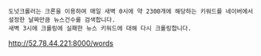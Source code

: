 ```
도넛크롤러는 크론을 이용하여 매일 새벽 0시에 약 2300개에 해당하는 키워드를 네이버에서 설정한 날짜만큼 뉴스건수를 검색합니다.  
새벽 3시에 크롤링에 실패한 뉴스 키워드에 대해 다시 크롤링합니다. 
```
http://52.78.44.221:8000/words
